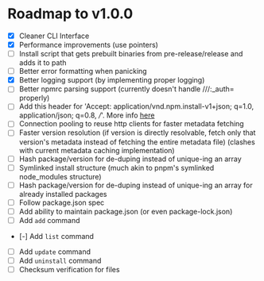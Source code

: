 # Roadmap to v1.0.0

-   [x] Cleaner CLI Interface
-   [x] Performance improvements (use pointers)
-   [ ] Install script that gets prebuilt binaries from pre-release/release and adds it to path
-   [ ] Better error formatting when panicking
-   [x] Better logging support (by implementing proper logging)
-   [ ] Better npmrc parsing support (currently doesn't handle //<registry>/:\_auth=<token> properly)
-   [ ] Add this header for 'Accept: application/vnd.npm.install-v1+json; q=1.0, application/json; q=0.8, _/_'. More info [here](https://github.com/npm/registry/blob/main/docs/responses/package-metadata.md#abbreviated-metadata-format)
-   [ ] Connection pooling to reuse http clients for faster metadata fetching
-   [ ] Faster version resolution (if version is directly resolvable, fetch only that version's metadata instead of fetching the entire metadata file) (clashes with current metadata caching implementation)
-   [ ] Hash package/version for de-duping instead of unique-ing an array
-   [ ] Symlinked install structure (much akin to pnpm's symlinked node_modules structure)
-   [ ] Hash package/version for de-duping instead of unique-ing an array for already installed packages
-   [ ] Follow package.json spec
-   [ ] Add ability to maintain package.json (or even package-lock.json)
-   [ ] Add `add` command
-   [-] Add `list` command
-   [ ] Add `update` command
-   [ ] Add `uninstall` command
-   [ ] Checksum verification for files
